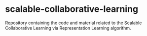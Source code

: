 # scalable-collaborative-learning
Repository containing the code and material related to the Scalable Collaborative Learning via Representation Learning algorithm.
